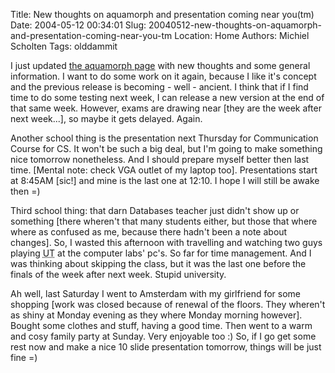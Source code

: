 Title: New thoughts on aquamorph and presentation coming near you(tm)
Date: 2004-05-12 00:34:01
Slug: 20040512-new-thoughts-on-aquamorph-and-presentation-coming-near-you-tm
Location: Home
Authors: Michiel Scholten
Tags: olddammit

<p>I just updated <a href="/?section=linux&amp;page=aquamorph">the aquamorph page</a> with new thoughts and some general information. I want to do some work on it again, because I like it's concept and the previous release is becoming - well - ancient. I think that if I find time to do some testing next week, I can release a new version at the end of that same week. However, exams are drawing near [they are the week after next week...], so maybe it gets delayed. Again.</p>

<p>Another school thing is the presentation next Thursday for Communication Course for CS. It won't be such a big deal, but I'm going to make something nice tomorrow nonetheless. And I should prepare myself better then last time. [Mental note: check VGA outlet of my laptop too]. Presentations start at 8:45AM [sic!] and mine is the last one at 12:10. I hope I will still be awake then =)</p>

<p>Third school thing: that darn Databases teacher just didn't show up or something [there wheren't that many students either, but those that where where as confused as me, because there hadn't been a note about changes]. So, I wasted this afternoon with travelling and watching two guys playing <acronym title="Unreal Tournament">UT</acronym> at the computer labs' pc's. So far for time management. And I was thinking about skipping the class, but it was the last one before the finals of the week after next week. Stupid university.</p>

<p>Ah well, last Saturday I went to Amsterdam with my girlfriend for some shopping [work was closed because of renewal of the floors. They wheren't as shiny at Monday evening as they where Monday morning however]. Bought some clothes and stuff, having a good time. Then went to a warm and cosy family party at Sunday. Very enjoyable too :) So, if I go get some rest now and make a nice 10 slide presentation tomorrow, things will be just fine =)</p>